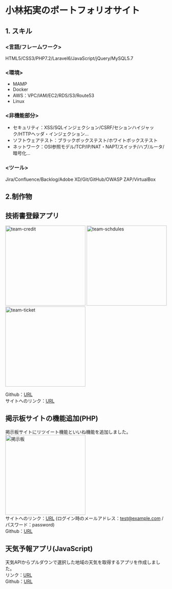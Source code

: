 # 小林拓実のポートフォリオサイト
## 1. スキル
### <言語/フレームワーク>
HTML5/CSS3/PHP7.2/Laravel6/JavaScript/jQuery/MySQL5.7
### <環境>
- MAMP
- Docker
- AWS：VPC/IAM/EC2/RDS/S3/Route53
- Linux

### <非機能部分>
- セキュリティ：XSS/SQLインジェクション/CSRF/セションハイジャック/HTTPヘッダ・インジェクション...
- ソフトウェアテスト：ブラックボックステスト/ホワイトボックステスト
- ネットワーク：OSI参照モデル/TCP/IP/NAT・NAPT/スイッチ/ハブ/ルータ/暗号化...
### <ツール>
Jira/Confluence/Backlog/Adobe XD/Git/GitHub/OWASP ZAP/VirtualBox

## 2.制作物
## 技術書登録アプリ
<img height="250" alt="team-credit" src="https://user-images.githubusercontent.com/71806630/118693100-b68ed400-b845-11eb-9d2a-8e15ff838b84.png">   <img height="250" alt="team-schdules" src="https://user-images.githubusercontent.com/71806630/118697996-e1c7f200-b84a-11eb-927a-902e398fd103.png"> <img height="250" alt="team-ticket" src="https://user-images.githubusercontent.com/71806630/118699000-ffe22200-b84b-11eb-99df-b3a5055545d7.png">

Github：[URL](https://github.com/takumi98/EngineerBookshelf)<br>
サイトへのリンク：[URL]()<br>

## 掲示板サイトの機能追加(PHP)
掲示板サイトにリツイート機能といいね機能を追加しました。<br>
<img height="250" alt="掲示板" src="https://user-images.githubusercontent.com/71806630/118713991-72a7c900-b85d-11eb-87a4-35bba5090b80.png"><br>
サイトへのリンク：[URL](http://54.64.109.161:10080/php-challenge/index.php) (ログイン時のメールアドレス：test@example.com / パスワード：password)<br>
Github：[URL](https://github.com/takumi98/quelcode-php/tree/feature/php-challenge)

## 天気予報アプリ(JavaScript)
天気APIからプルダウンで選択した地域の天気を取得するアプリを作成しました。<br>
リンク：[URL](https://takumi98.github.io/quelcode-js/js-weather/index.html)<br>
Github：[URL](https://github.com/takumi98/quelcode-js/tree/feature/js-challenge1)
